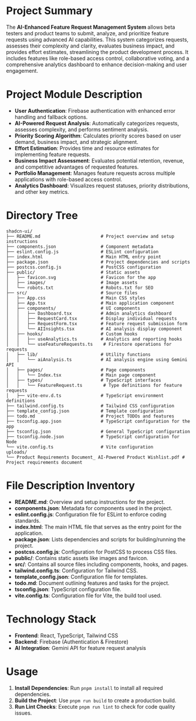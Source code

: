 # Project Summary
The **AI-Enhanced Feature Request Management System** allows beta testers and product teams to submit, analyze, and prioritize feature requests using advanced AI capabilities. This system categorizes requests, assesses their complexity and clarity, evaluates business impact, and provides effort estimates, streamlining the product development process. It includes features like role-based access control, collaborative voting, and a comprehensive analytics dashboard to enhance decision-making and user engagement.

# Project Module Description
- **User Authentication**: Firebase authentication with enhanced error handling and fallback options.
- **AI-Powered Request Analysis**: Automatically categorizes requests, assesses complexity, and performs sentiment analysis.
- **Priority Scoring Algorithm**: Calculates priority scores based on user demand, business impact, and strategic alignment.
- **Effort Estimation**: Provides time and resource estimates for implementing feature requests.
- **Business Impact Assessment**: Evaluates potential retention, revenue, and competitive advantages of requested features.
- **Portfolio Management**: Manages feature requests across multiple applications with role-based access control.
- **Analytics Dashboard**: Visualizes request statuses, priority distributions, and other key metrics.

# Directory Tree
```
shadcn-ui/
├── README.md                       # Project overview and setup instructions
├── components.json                 # Component metadata
├── eslint.config.js                # ESLint configuration
├── index.html                      # Main HTML entry point
├── package.json                    # Project dependencies and scripts
├── postcss.config.js               # PostCSS configuration
├── public/                         # Static assets
│   ├── favicon.svg                 # Favicon for the app
│   ├── images/                     # Image assets
│   └── robots.txt                  # Robots.txt for SEO
├── src/                            # Source files
│   ├── App.css                     # Main CSS styles
│   ├── App.tsx                     # Main application component
│   ├── components/                 # UI components
│   │   ├── Dashboard.tsx           # Admin analytics dashboard
│   │   ├── RequestCard.tsx         # Display individual requests
│   │   ├── RequestForm.tsx         # Feature request submission form
│   │   └── AIInsights.tsx          # AI analysis display component
│   ├── hooks/                      # Custom hooks
│   │   ├── useAnalytics.ts         # Analytics and reporting hooks
│   │   └── useFeatureRequests.ts    # Firestore operations for requests
│   ├── lib/                        # Utility functions
│   │   └── aiAnalysis.ts           # AI analysis engine using Gemini API
│   ├── pages/                      # Page components
│   │   └── Index.tsx               # Main page component
│   ├── types/                      # TypeScript interfaces
│   │   └── FeatureRequest.ts        # Type definitions for feature requests
│   ├── vite-env.d.ts               # TypeScript environment definitions
├── tailwind.config.ts              # Tailwind CSS configuration
├── template_config.json            # Template configuration
├── todo.md                         # Project TODOs and features
├── tsconfig.app.json               # TypeScript configuration for the app
├── tsconfig.json                   # General TypeScript configuration
├── tsconfig.node.json              # TypeScript configuration for Node
└── vite.config.ts                  # Vite configuration
uploads/
└── Product Requirements Document_ AI-Powered Product Wishlist.pdf # Project requirements document
```

# File Description Inventory
- **README.md**: Overview and setup instructions for the project.
- **components.json**: Metadata for components used in the project.
- **eslint.config.js**: Configuration file for ESLint to enforce coding standards.
- **index.html**: The main HTML file that serves as the entry point for the application.
- **package.json**: Lists dependencies and scripts for building/running the project.
- **postcss.config.js**: Configuration for PostCSS to process CSS files.
- **public/**: Contains static assets like images and favicon.
- **src/**: Contains all source files including components, hooks, and pages.
- **tailwind.config.ts**: Configuration for Tailwind CSS.
- **template_config.json**: Configuration file for templates.
- **todo.md**: Document outlining features and tasks for the project.
- **tsconfig.json**: TypeScript configuration file.
- **vite.config.ts**: Configuration file for Vite, the build tool used.

# Technology Stack
- **Frontend**: React, TypeScript, Tailwind CSS
- **Backend**: Firebase (Authentication & Firestore)
- **AI Integration**: Gemini API for feature request analysis

# Usage
1. **Install Dependencies**: Run `pnpm install` to install all required dependencies.
2. **Build the Project**: Use `pnpm run build` to create a production build.
3. **Run Lint Checks**: Execute `pnpm run lint` to check for code quality issues.
